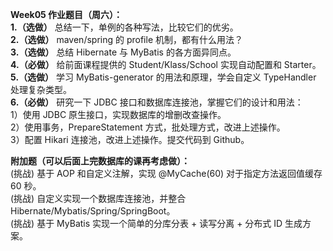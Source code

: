 **Week05 作业题目（周六）：**  
**1.（选做）** 总结一下，单例的各种写法，比较它们的优劣。  
**2.（选做）** maven/spring 的 profile 机制，都有什么用法？  
**3.（选做）** 总结 Hibernate 与 MyBatis 的各方面异同点。  
**4.（必做）** 给前面课程提供的 Student/Klass/School 实现自动配置和 Starter。  
**5.（选做）** 学习 MyBatis-generator 的用法和原理，学会自定义 TypeHandler 处理复杂类型。  
**6.（必做）** 研究一下 JDBC 接口和数据库连接池，掌握它们的设计和用法：  
1）使用 JDBC 原生接口，实现数据库的增删改查操作。  
2）使用事务，PrepareStatement 方式，批处理方式，改进上述操作。  
3）配置 Hikari 连接池，改进上述操作。提交代码到 Github。

**附加题（可以后面上完数据库的课再考虑做）：**  
(挑战) 基于 AOP 和自定义注解，实现 @MyCache(60) 对于指定方法返回值缓存 60 秒。  
(挑战) 自定义实现一个数据库连接池，并整合 Hibernate/Mybatis/Spring/SpringBoot。  
(挑战) 基于 MyBatis 实现一个简单的分库分表 + 读写分离 + 分布式 ID 生成方案。
